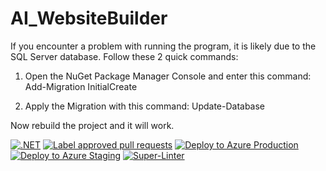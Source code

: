 # AI_WebsiteBuilder

If you encounter a problem with running the program, it is likely due to the SQL Server database. Follow these 2 quick commands:

1. Open the NuGet Package Manager Console and enter this command: Add-Migration InitialCreate

2. Apply the Migration with this command: Update-Database

Now rebuild the project and it will work. 

[![.NET](https://github.com/KeithKillilea/AI_WebsiteBuilder/actions/workflows/dotnet.yml/badge.svg)](https://github.com/KeithKillilea/AI_WebsiteBuilder/actions/workflows/dotnet.yml)
[![Label approved pull requests](https://github.com/KeithKillilea/AI_WebsiteBuilder/actions/workflows/approval-workflow.yml/badge.svg)](https://github.com/KeithKillilea/AI_WebsiteBuilder/actions/workflows/approval-workflow.yml)
[![Deploy to Azure Production](https://github.com/KeithKillilea/AI_WebsiteBuilder/actions/workflows/deploy-to-production.yml/badge.svg)](https://github.com/KeithKillilea/AI_WebsiteBuilder/actions/workflows/deploy-to-production.yml)
[![Deploy to Azure Staging](https://github.com/KeithKillilea/AI_WebsiteBuilder/actions/workflows/deploy-to-staging.yml/badge.svg)](https://github.com/KeithKillilea/AI_WebsiteBuilder/actions/workflows/deploy-to-staging.yml)
[![Super-Linter](https://github.com/KeithKillilea/AI_WebsiteBuilder/actions/workflows/linter.yml/badge.svg)](https://github.com/KeithKillilea/AI_WebsiteBuilder/actions/workflows/linter.yml)
